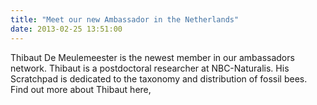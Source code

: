 ```yaml
---
title: "Meet our new Ambassador in the Netherlands"
date: 2013-02-25 13:51:00
---
```


Thibaut De Meulemeester  is the newest member in our ambassadors network. Thibaut is a postdoctoral researcher at NBC-Naturalis. His Scratchpad is dedicated to the taxonomy and distribution of fossil bees. Find out more about Thibaut here,

